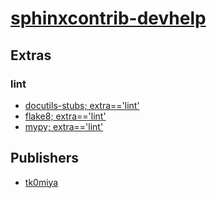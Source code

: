# [sphinxcontrib-devhelp](https://pypi.org/project/sphinxcontrib-devhelp)


## Extras

### lint
- [docutils-stubs; extra=='lint'](packages/d/docutils-stubs.md)
- [flake8; extra=='lint'](packages/f/flake8.md)
- [mypy; extra=='lint'](packages/m/mypy.md)


## Publishers
- [tk0miya](https://pypi.org/user/tk0miya)

